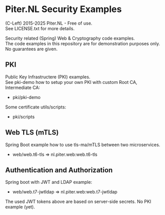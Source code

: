 Piter.NL Security Examples
===

(C-Left) 2015-2025 Piter.NL - Free of use.\
See LICENSE.txt for more details.

Security related (Spring) Web & Cryptography code examples.\
The code examples in this repository are for demonstration purposes only.\
No guarantees are given.


PKI
---

Public Key Infrastructere (PKI) examples.\
See pki-demo how to setup your own PKI with custom Root CA, Intermediate CA:

- pki/pki-demo

Some certificate utils/scripts:

- pki/scripts

Web TLS (mTLS)
---

Spring Boot example how to use tls-ma/mTLS between two microservices.

- web/web.t6-tls => nl.piter.web:web.t6-tls


Authentication and Authorization
---

Spring boot with JWT and LDAP example:

- web/web.t7-jwtldap => nl.piter.web:web.t7-jwtldap

The used JWT tokens above are based on server-side secrets. No PKI example (yet).

